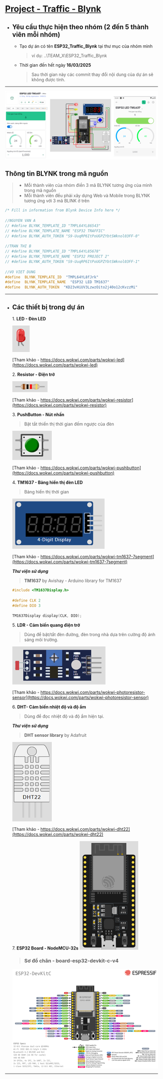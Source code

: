 
  
# [Project - Traffic - Blynk](https://wokwi.com/projects/424566065569042433)
- ## Yêu cầu thực hiện theo nhóm (2 đến 5 thành viên mỗi nhóm)
	- Tạo dự án có tên **ESP32_Traffic_Blynk** tại thư mục của nhóm mình
	
		> ví dụ: ..\TEAM_X\ESP32_Traffic_Blynk
	- Thời gian đến hết ngày **16/03/2025**
	
		> Sau thời gian này các commit thay đổi nội dung của dự án sẽ không được tính.
---
![](https://raw.githubusercontent.com/vvdung/storage/refs/heads/main/IOT/ESP32_Traffic_Blynk.png)

## Thông tin BLYNK trong mã nguồn
>- Mỗi thành viên của nhóm điền 3 mã BLYNK tương ứng của mình trong mã nguồn
>- Mỗi thành viên đều phải xây dựng Web và Mobile trong BLYNK tương ứng với 3 mã BLINK ở trên
```cpp
/* Fill in information from Blynk Device Info here */

//NGUYEN VAN A
// #define BLYNK_TEMPLATE_ID "TMPL64YL86543"
// #define BLYNK_TEMPLATE_NAME "ESP32 TRAFFIC"
// #define BLYNK_AUTH_TOKEN "S9-UuqRP6ItPoUGPZYbtSWknol03FF-0"

//TRAN THI B
// #define BLYNK_TEMPLATE_ID "TMPL64YL85678"
// #define BLYNK_TEMPLATE_NAME "ESP32 PROJECT 2"
// #define BLYNK_AUTH_TOKEN "S9-UuqRP6ItPoUGPZYbtSWknol03FF-1"

//VO VIET DUNG
#define  BLYNK_TEMPLATE_ID  "TMPL64YL8fJrk"
#define  BLYNK_TEMPLATE_NAME  "ESP32 LED TM1637"
#define  BLYNK_AUTH_TOKEN  "KD23vHiUV3LzwzOito2j40o12cKvzzMi"
```

---

- ## Các thiết bị trong dự án
 
	1\.  **LED - Đèn LED**
	
	![](https://raw.githubusercontent.com/vvdung/storage/refs/heads/main/IOT/LED.png)
		
	[Tham khảo - https://docs.wokwi.com/parts/wokwi-led](https://docs.wokwi.com/parts/wokwi-led)
		
		
	2\.  **Resistor - Điện trở**
	
	![](https://raw.githubusercontent.com/vvdung/storage/refs/heads/main/IOT/Resistor.png)
	
	[Tham khảo - https://docs.wokwi.com/parts/wokwi-resistor](https://docs.wokwi.com/parts/wokwi-resistor)


	3\.  **PushButton - Nút nhấn**

	> Bật tắt thiển thị thời gian đếm ngược của đèn
	
	![](https://raw.githubusercontent.com/vvdung/storage/refs/heads/main/IOT/PushButton.png)
	
	[Tham khảo - https://docs.wokwi.com/parts/wokwi-pushbutton](https://docs.wokwi.com/parts/wokwi-pushbutton)
	
	
	4\.  **TM1637 - Bảng hiển thị đèn LED**

	> Bảng hiển thị thời gian
		
	![](https://raw.githubusercontent.com/vvdung/storage/refs/heads/main/IOT/TM1637.png)

	[Tham khảo - https://docs.wokwi.com/parts/wokwi-tm1637-7segment](https://docs.wokwi.com/parts/wokwi-tm1637-7segment)

	***Thư viện sử dụng***
	> **TM1637** by Avishay - Arduino library for TM1637

	```cpp
	#include <TM1637Display.h>

	#define CLK 2
	#define DIO 3
			  
	TM1637Display display(CLK, DIO);	
	```

	5\.  **LDR - Cảm biến quang điện trở**

	> Dùng để bật/tắt đèn đường, đèn trong nhà dựa trên cường độ ánh sáng môi trường.
	
	![](https://raw.githubusercontent.com/vvdung/storage/refs/heads/main/IOT/LDR.png)

	[Tham khảo - https://docs.wokwi.com/parts/wokwi-photoresistor-sensor](https://docs.wokwi.com/parts/wokwi-photoresistor-sensor)

	
	6\.  **DHT- Cảm biến nhiệt độ và độ ẩm**
		
	> Dùng để đọc nhiệt độ và độ ẩm hiện tại.
  		
  	***Thư viện sử dụng***
	> **DHT sensor library** by Adafruit

	![](https://raw.githubusercontent.com/vvdung/storage/refs/heads/main/IOT/DHT.png)


	[Tham khảo - https://docs.wokwi.com/parts/wokwi-dht22](https://docs.wokwi.com/parts/wokwi-dht22)

	
	7\.  **ESP32 Board - NodeMCU-32s**
				![](https://raw.githubusercontent.com/vvdung/storage/refs/heads/main/IOT/esp32_board.png)


	>### Sơ đồ chân - board-esp32-devkit-c-v4
	
	![](https://raw.githubusercontent.com/vvdung/storage/refs/heads/main/IOT/esp32-devkitC-v4-pinout.png)
---
